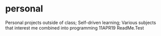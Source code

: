 # personal
Personal projects outside of class; Self-driven learning;
Various subjects that interest me combined into programming
11APR19 ReadMe.Test 
